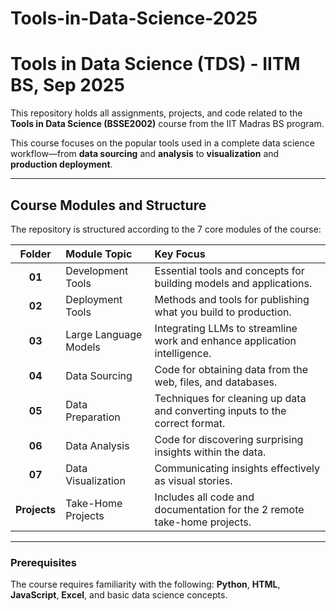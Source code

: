 # Tools-in-Data-Science-2025
# Tools in Data Science (TDS) - IITM BS, Sep 2025

This repository holds all assignments, projects, and code related to the **Tools in Data Science (BSSE2002)** course from the IIT Madras BS program.

This course focuses on the popular tools used in a complete data science workflow—from **data sourcing** and **analysis** to **visualization** and **production deployment**.

---

## Course Modules and Structure

The repository is structured according to the 7 core modules of the course:

| Folder | Module Topic | Key Focus |
| :---: | :--- | :--- |
| **01** | Development Tools | Essential tools and concepts for building models and applications. |
| **02** | Deployment Tools | Methods and tools for publishing what you build to production. |
| **03** | Large Language Models | Integrating LLMs to streamline work and enhance application intelligence. |
| **04** | Data Sourcing | Code for obtaining data from the web, files, and databases. |
| **05** | Data Preparation | Techniques for cleaning up data and converting inputs to the correct format. |
| **06** | Data Analysis | Code for discovering surprising insights within the data. |
| **07** | Data Visualization | Communicating insights effectively as visual stories. |
| **Projects** | Take-Home Projects | Includes all code and documentation for the 2 remote take-home projects. |

---

### Prerequisites

The course requires familiarity with the following: **Python**, **HTML**, **JavaScript**, **Excel**, and basic data science concepts.
